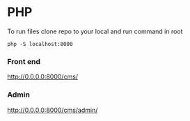 # PHP
To run files clone repo to your local and run command in root
```
php -S localhost:8000
```

### Front end
http://0.0.0.0:8000/cms/

### Admin
http://0.0.0.0:8000/cms/admin/
